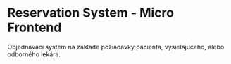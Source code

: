 # Reservation System - Micro Frontend

Objednávací systém na základe požiadavky pacienta, vysielajúceho, alebo odborného lekára.
